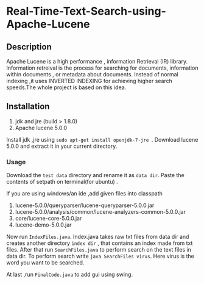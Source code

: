 # Real-Time-Text-Search-using-Apache-Lucene

## Description
Apache Lucene is a high performance , information Retrieval (IR) library. Information retreival is the process for searching
for documents, information within documents , or metadata about documents.
Instead of normal indexing ,it uses INVERTED INDEXING for achieving higher search speeds.The whole project is based on this idea.

## Installation
1. jdk and jre (build > 1.8.0)
2. Apache lucene 5.0.0

Install jdk ,jre using ```sudo apt-get install openjdk-7-jre ```.
Download lucene 5.0.0 and extract it in your current directory.

### Usage
Download the ```test data``` directory and rename it as ```data dir```. 
Paste the contents of setpath on terminal(for ubuntu) .

If you are using windows/an ide ,add given files into classpath
1. lucene-5.0.0/queryparser/lucene-queryparser-5.0.0.jar
2. lucene-5.0.0/analysis/common/lucene-analyzers-common-5.0.0.jar 
3. core/lucene-core-5.0.0.jar 
4. lucene-demo-5.0.0.jar

Now run ```IndexFiles.java```. Index.java takes raw txt files from data dir and creates another directory ```index dir``` ,
that contains an  index made from txt files.
After that run ```SearchFiles.java``` to perform search on the text files in data dir.
To perform search write ```java SearchFiles virus```.
Here virus is the word you want to be searched.

At last ,run ```FinalCode.java``` to add gui using swing.
